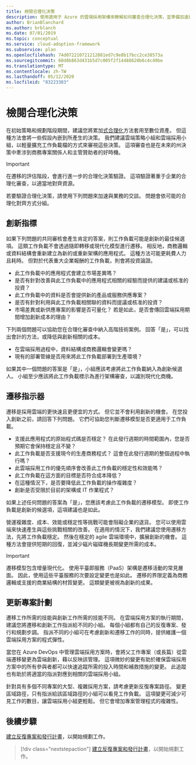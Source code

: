 ```yaml
---
title: 檢閱合理化決策
description: 使用適用于 Azure 的雲端採用架構來瞭解如何審查合理化決策，並準備加速與企業的交談。
author: BrianBlanchard
ms.author: brblanch
ms.date: 07/01/2019
ms.topic: conceptual
ms.service: cloud-adoption-framework
ms.subservice: plan
ms.openlocfilehash: 74d072210721212881ed7c9e8b17bcc2ce38573a
ms.sourcegitcommit: 60d8b863d431b5d7c005f2f14488620b6c4c49be
ms.translationtype: MT
ms.contentlocale: zh-TW
ms.lasthandoff: 05/12/2020
ms.locfileid: "83223383"
---
```

# <a name="review-rationalization-decisions"></a>檢閱合理化決策

在初始策略和規劃階段期間，建議您將累加[式合理化](../digital-estate/rationalize.md#incremental-rationalization)方法套用至數位資產。 但這種方法會將一些假設內嵌到所產生的決策。 我們建議雲端策略小組和雲端採用小組，以輕量擴充工作負載檔的方式來審視這些決策。 這項審查也是在未來的州決策中牽涉到商務專案關係人和主管贊助者的好時機。

> [!IMPORTANT]
> 在遷移的評估階段，會進行進一步的合理化決策驗證。 這項驗證著重于企業的合理化審查，以適當地對齊資源。

若要驗證合理化決策，請使用下列問題來加速與業務的交談。 問題會依可能的合理化對齊方式分組。

## <a name="innovation-indicators"></a>創新指標

如果下列問題的共同審核會產生肯定的答案，則工作負載可能是創新的最佳候選項。 這類工作負載不會透過隨即轉移或現代化模型進行遷移。 相反地，商務邏輯或資料結構會重新建立為新的或重新架構的應用程式。 這種方法可能更耗費人力且耗時。 但對於代表重大企業報酬的工作負載，則會將投資論證。

- 此工作負載中的應用程式會建立市場差異嗎？
- 是否有針對改善與此工作負載中的應用程式相關的經驗而提供的建議或核准的投資？
- 此工作負載中的資料是否會提供新的產品或服務供應專案？
- 是否有針對利用與此工作負載相關聯的資料而提議或核准的投資？
- 市場差異或新供應專案的影響是否可量化？ 若是如此，是否會傳回雲端採用期間增加創新成本的理由？

下列兩個問題可以協助您在合理化審查中納入高階技術案例。 回答「是」，可以找出會計的方法，或降低與創新相關的成本。

- 在雲端採用過程中，資料結構或商務邏輯會變更嗎？
- 現有的部署管線是否用來將此工作負載部署到生產環境？

如果其中一個問題的答案是「是」，小組應該考慮將此工作負載納入為創新候選人。 小組至少應該將此工作負載標示為進行架構審查，以識別現代化商機。

## <a name="migration-indicators"></a>遷移指示器

遷移是採用雲端的更快速且更便宜的方式。 但它並不會利用創新的機會。 在您投入創新之前，請回答下列問題。 它們可協助您判斷遷移模型是否更適用于工作負載。

- 支援此應用程式的原始程式碼是否穩定？ 在此發行週期的時間範圍內，您是否預期它會保持穩定且不變？
- 此工作負載是否支援現今的生產商務程式？ 這會在此發行週期的整個過程中執行嗎？
- 此雲端採用工作的優先順序會改善此工作負載的穩定性和效能嗎？
- 此工作負載在這方面的目標是否符合成本降低？
- 在這種情況下，是否要降低此工作負載的操作複雜度？
- 創新是否受限於目前的架構或 IT 作業程式？

如果上述任何問題的答案為「是」，您應該考慮此工作負載的遷移模型。 即使工作負載是創新的候選項，這項建議也是如此。

營運複雜度、成本、效能或穩定性等挑戰可能會阻礙企業的退貨。 您可以使用雲端來快速產生與這些挑戰相關的改善。 在適用的情況下，我們建議您使用遷移方法，先將工作負載穩定。 然後在穩定的 agile 雲端環境中，擴展創新的機會。 這種方法會提供短期的回復，並減少磁片磁碟機長期變更所需的成本。

> [!IMPORTANT]
> 遷移模型包含增量現代化。 使用平臺即服務（PaaS）架構是遷移活動的常見層面。 因此，使用這些平臺服務的次要設定變更也是如此。 遷移的界限定義為商務邏輯或支援的商業結構的材質變更。 這類變更被視為創新的成果。

## <a name="update-the-project-plan"></a>更新專案計劃

遷移工作所需的技能與創新工作所需的技能不同。 在雲端採用方案的執行期間，建議您將遷移和創新工作指派給不同的小組。 每個小組都有自己的反復專案、發行和規劃步調。 指派不同的小組可在考慮創新和遷移工作的同時，提供維護一個雲端採用方案的程式彈性。

當您在 Azure DevOps 中管理雲端採用方案時，會將父工作專案（或長篇）從雲端遷移變更為雲端創新，藉以反映該管理。 這項微妙的變更有助於確保雲端採用方案中的所有參與者都可以快速追蹤所需的投入時間和補救措施的變更。 此追蹤也有助於將適當的指派對應到相關的雲端採用小組。

針對具有多個不同專案的大型、複雜採用方案，請考慮更新反復專案路徑。 變更區域路徑，只有指派給該區域路徑的小組可以看見工作負載。 這項變更可減少可見工作的數目，讓雲端採用小組更輕鬆。 但它會增加專案管理程式的複雜性。

## <a name="next-steps"></a>後續步驟

[建立反復專案和發行計畫](./iteration-paths.md)，以開始規劃工作。

> [!div class="nextstepaction"]
> [建立反復專案和發行計畫](./iteration-paths.md)，以開始規劃工作。
